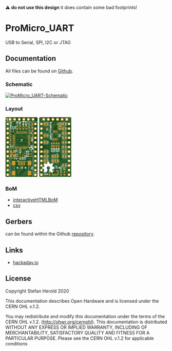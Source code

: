 :warning: **do not use this design** it does contain some bad footprints! 

# ProMicro_UART
USB to Serial, SPI, I2C or JTAG

## Documentation
All files can be found on [Github](https://github.com/nerdyscout/ProMicro/tree/master/UART).


### Schematic
[![ProMicro_UART-Schematic](docs/ProMicro_UART-Schematic.svg)](docs/ProMicro_UART-Schematic.pdf)


### Layout
<a href="docs/ProMicro_UART_Board_Top.pdf"><img src="docs/img/ProMicro_UART_Board_Top.svg" alt="ProMicro_UART_Board_Top" width="20%"/></a>
<a href="docs/ProMicro_UART_Board_Bottom.pdf"><img src="docs/img/ProMicro_UART_Board_Bottom.svg" alt="ProMicro_UART_Board_Bottom" width="20%"/></a>


### BoM
  * [interactiveHTMLBoM](https://nerdyscout.github.io/ProMicro/UART/docs/BOM/ProMicro_UART.html)
  * [csv](docs/gerbers/ProMicro_UART.csv)


## Gerbers
can be found within the Github [repository](gerbers).


## Links
  * [hackaday.io](https://hackaday.io/project/171898-promicro)


## License
Copyright Stefan Herold 2020

This documentation describes Open Hardware and is licensed under the CERN OHL v.1.2.

You may redistribute and modify this documentation under the terms of the CERN OHL v.1.2. (http://ohwr.org/cernohl). This documentation is distributed WITHOUT ANY EXPRESS OR IMPLIED WARRANTY, INCLUDING OF MERCHANTABILITY, SATISFACTORY QUALITY AND FITNESS FOR A PARTICULAR PURPOSE. Please see the CERN OHL v.1.2 for applicable conditions
